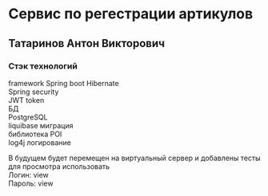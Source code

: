 # Cервис по регестрации артикулов 
## Татаринов Антон Викторович

### Стэк технологий 
framework Spring boot
Hibernate  
Spring security   
JWT token  
БД  
PostgreSQL  
liquibase миграция   
библиотека POI  
log4j логирование  



В будущем будет перемещен на виртуальный сервер и добавлены тесты  
для просмотра использовать   
Логин: view  
Пароль: view  

